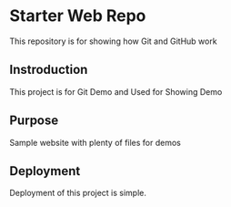# Starter Web Repo

This repository is for showing how Git and GitHub work

## Instroduction
This project is for Git Demo and Used for Showing Demo

## Purpose

Sample website with plenty of files for demos

## Deployment
Deployment of this project is simple.

